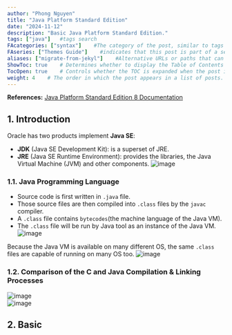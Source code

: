 ```yaml
---
author: "Phong Nguyen"
title: "Java Platform Standard Edition"
date: "2024-11-12"
description: "Basic Java Platform Standard Edition."
tags: ["java"]   #tags search
FAcategories: ["syntax"]    #The category of the post, similar to tags but usually for broader classification.
FAseries: ["Themes Guide"]    #indicates that this post is part of a series of related posts
aliases: ["migrate-from-jekyl"]    #Alternative URLs or paths that can be used to access this post, useful for redirects from old posts or similar content.
ShowToc: true    # Determines whether to display the Table of Contents (TOC) for the post.
TocOpen: true    # Controls whether the TOC is expanded when the post is loaded. 
weight: 4    # The order in which the post appears in a list of posts. Lower numbers make the post appear earlier.
---
```

**References:** [Java Platform Standard Edition 8 Documentation](https://docs.oracle.com/javase/8/docs/)<br>

## 1. Introduction
Oracle has two products implement **Java SE**:
- **JDK** (Java SE Development Kit): is a superset of JRE.
- **JRE** (Java SE Runtime Environment): provides the libraries, the Java Virtual Machine (JVM) and other components.
![image](/images/java_concept_diagram.png)<br>

### 1.1. Java Programming Language
- Source code is first written in `.java` file.
- Those source files are then compiled into `.class` files by the `javac` compiler.
- A `.class` file contains `bytecodes`(the machine language of the Java VM).
- The `.class` file will be run by Java tool as an instance of the Java VM. 
![image](/images/overview_java_process.png)<br>

Because the Java VM is available on many different OS, the same `.class` files are capable of running on many OS too.
![image](/images/java_capable_running_os.png)<br>

### 1.2.  Comparison of the C and Java Compilation & Linking Processes
![image](/images/java_c_processes.png)<br>
![image](/images/java_processes.png)<br>

## 2. Basic